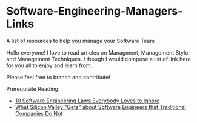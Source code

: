 # Software-Engineering-Managers-Links
A list of resources to help you manage your Software Team

Hello everyone! I love to read articles on Managment, Management Style, and Management Techniques. I though I would compose a list of link here for you all to enjoy and learn from. 

Please feel free to branch and contribute!

Prerequisite Reading:

* [10 Software Engineering Laws Everybody Loves to Ignore](https://netmeister.org/blog/software-engineering-laws.html)
* [What Silicon Valley "Gets" about Software Engineers that Traditional Companies Do Not](https://blog.pragmaticengineer.com/what-silicon-valley-gets-right-on-software-engineers/)

